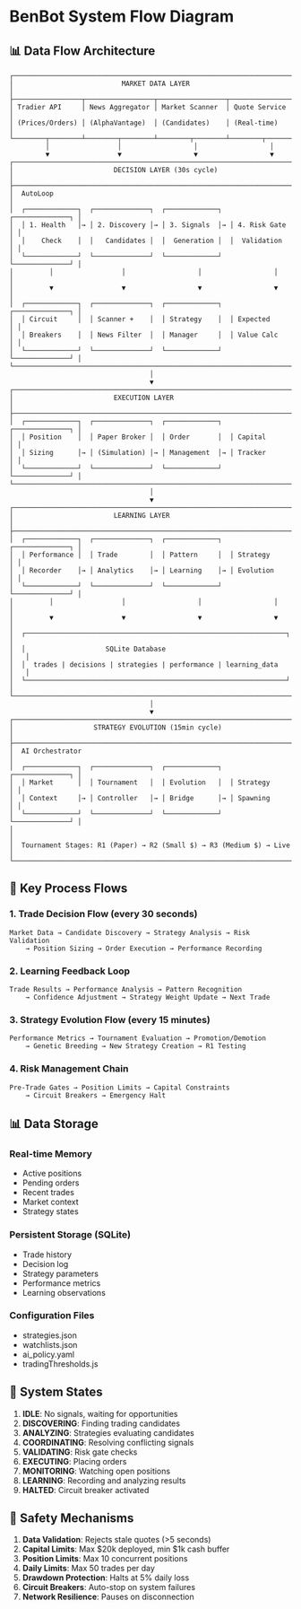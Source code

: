 # BenBot System Flow Diagram

## 📊 Data Flow Architecture

```
┌─────────────────────────────────────────────────────────────────────────┐
│                           MARKET DATA LAYER                              │
├─────────────────┬─────────────────┬─────────────────┬─────────────────┤
│ Tradier API     │ News Aggregator │ Market Scanner  │ Quote Service   │
│ (Prices/Orders) │ (AlphaVantage)  │ (Candidates)    │ (Real-time)     │
└────────┬────────┴────────┬────────┴────────┬────────┴────────┬────────┘
         │                 │                  │                  │
         ▼                 ▼                  ▼                  ▼
┌─────────────────────────────────────────────────────────────────────────┐
│                         DECISION LAYER (30s cycle)                       │
├─────────────────────────────────────────────────────────────────────────┤
│  AutoLoop                                                               │
│  ┌─────────────┐  ┌──────────────┐  ┌─────────────┐  ┌──────────────┐ │
│  │ 1. Health   │→ │ 2. Discovery │→ │ 3. Signals  │→ │ 4. Risk Gate │ │
│  │    Check    │  │   Candidates │  │  Generation │  │  Validation  │ │
│  └─────────────┘  └──────────────┘  └─────────────┘  └──────────────┘ │
│         │                 │                  │                  │        │
│         ▼                 ▼                  ▼                  ▼        │
│  ┌─────────────┐  ┌──────────────┐  ┌─────────────┐  ┌──────────────┐ │
│  │ Circuit     │  │ Scanner +    │  │ Strategy    │  │ Expected     │ │
│  │ Breakers    │  │ News Filter  │  │ Manager     │  │ Value Calc   │ │
│  └─────────────┘  └──────────────┘  └─────────────┘  └──────────────┘ │
└─────────────────────────────────────────────────────────────────────────┘
                                   │
                                   ▼
┌─────────────────────────────────────────────────────────────────────────┐
│                         EXECUTION LAYER                                  │
├─────────────────────────────────────────────────────────────────────────┤
│  ┌─────────────┐  ┌──────────────┐  ┌─────────────┐  ┌──────────────┐ │
│  │ Position    │  │ Paper Broker │  │ Order       │  │ Capital      │ │
│  │ Sizing      │→ │ (Simulation) │→ │ Management  │→ │ Tracker      │ │
│  └─────────────┘  └──────────────┘  └─────────────┘  └──────────────┘ │
└─────────────────────────────────────────────────────────────────────────┘
                                   │
                                   ▼
┌─────────────────────────────────────────────────────────────────────────┐
│                         LEARNING LAYER                                   │
├─────────────────────────────────────────────────────────────────────────┤
│  ┌─────────────┐  ┌──────────────┐  ┌─────────────┐  ┌──────────────┐ │
│  │ Performance │  │ Trade        │  │ Pattern     │  │ Strategy     │ │
│  │ Recorder    │→ │ Analytics    │→ │ Learning    │→ │ Evolution    │ │
│  └─────────────┘  └──────────────┘  └─────────────┘  └──────────────┘ │
│         │                 │                  │                  │        │
│         ▼                 ▼                  ▼                  ▼        │
│  ┌─────────────────────────────────────────────────────────────────┐   │
│  │                    SQLite Database                               │   │
│  │  trades | decisions | strategies | performance | learning_data   │   │
│  └─────────────────────────────────────────────────────────────────┘   │
└─────────────────────────────────────────────────────────────────────────┘
                                   │
                                   ▼
┌─────────────────────────────────────────────────────────────────────────┐
│                    STRATEGY EVOLUTION (15min cycle)                      │
├─────────────────────────────────────────────────────────────────────────┤
│  AI Orchestrator                                                        │
│  ┌─────────────┐  ┌──────────────┐  ┌─────────────┐  ┌──────────────┐ │
│  │ Market      │  │ Tournament   │  │ Evolution   │  │ Strategy     │ │
│  │ Context     │→ │ Controller   │→ │ Bridge      │→ │ Spawning     │ │
│  └─────────────┘  └──────────────┘  └─────────────┘  └──────────────┘ │
│                                                                         │
│  Tournament Stages: R1 (Paper) → R2 (Small $) → R3 (Medium $) → Live   │
└─────────────────────────────────────────────────────────────────────────┘
```

## 🔄 Key Process Flows

### 1. **Trade Decision Flow** (every 30 seconds)
```
Market Data → Candidate Discovery → Strategy Analysis → Risk Validation 
    → Position Sizing → Order Execution → Performance Recording
```

### 2. **Learning Feedback Loop**
```
Trade Results → Performance Analysis → Pattern Recognition 
    → Confidence Adjustment → Strategy Weight Update → Next Trade
```

### 3. **Strategy Evolution Flow** (every 15 minutes)
```
Performance Metrics → Tournament Evaluation → Promotion/Demotion 
    → Genetic Breeding → New Strategy Creation → R1 Testing
```

### 4. **Risk Management Chain**
```
Pre-Trade Gates → Position Limits → Capital Constraints 
    → Circuit Breakers → Emergency Halt
```

## 📊 Data Storage

### Real-time Memory
- Active positions
- Pending orders  
- Recent trades
- Market context
- Strategy states

### Persistent Storage (SQLite)
- Trade history
- Decision log
- Strategy parameters
- Performance metrics
- Learning observations

### Configuration Files
- strategies.json
- watchlists.json
- ai_policy.yaml
- tradingThresholds.js

## 🎯 System States

1. **IDLE**: No signals, waiting for opportunities
2. **DISCOVERING**: Finding trading candidates
3. **ANALYZING**: Strategies evaluating candidates
4. **COORDINATING**: Resolving conflicting signals
5. **VALIDATING**: Risk gate checks
6. **EXECUTING**: Placing orders
7. **MONITORING**: Watching open positions
8. **LEARNING**: Recording and analyzing results
9. **HALTED**: Circuit breaker activated

## 🔐 Safety Mechanisms

1. **Data Validation**: Rejects stale quotes (>5 seconds)
2. **Capital Limits**: Max $20k deployed, min $1k cash buffer
3. **Position Limits**: Max 10 concurrent positions
4. **Daily Limits**: Max 50 trades per day
5. **Drawdown Protection**: Halts at 5% daily loss
6. **Circuit Breakers**: Auto-stop on system failures
7. **Network Resilience**: Pauses on disconnection
